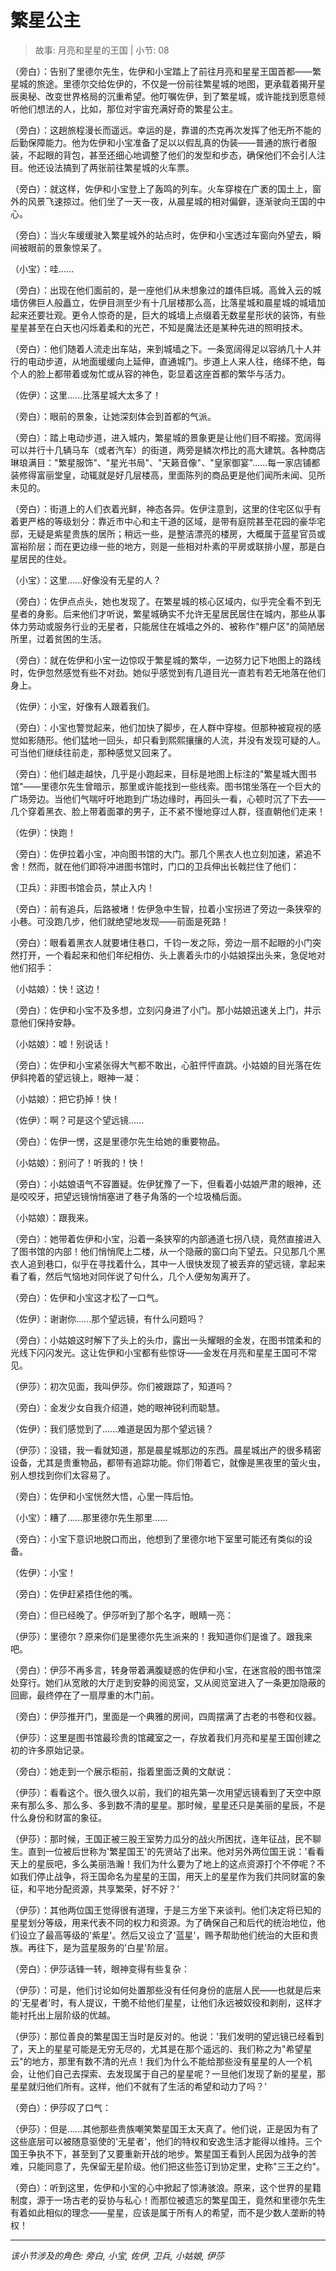 # 繁星公主

> 故事: 月亮和星星的王国 | 小节: 08

（旁白）：告别了里德尔先生，佐伊和小宝踏上了前往月亮和星星王国首都——繁星城的旅途。里德尔交给佐伊的，不仅是一份前往繁星城的地图，更承载着揭开星辰奥秘、改变世界格局的沉重希望。他叮嘱佐伊，到了繁星城，或许能找到愿意倾听他们想法的人，比如，那位对宇宙充满好奇的繁星公主。

（旁白）：这趟旅程漫长而遥远。幸运的是，靠谱的杰克再次发挥了他无所不能的后勤保障能力。他为佐伊和小宝准备了足以以假乱真的伪装——普通的旅行者服装，不起眼的背包，甚至还细心地调整了他们的发型和步态，确保他们不会引人注目。他还设法搞到了两张前往繁星城的火车票。

（旁白）：就这样，佐伊和小宝登上了轰鸣的列车。火车穿梭在广袤的国土上，窗外的风景飞速掠过。他们坐了一天一夜，从晨星城的相对偏僻，逐渐驶向王国的中心。

（旁白）：当火车缓缓驶入繁星城外的站点时，佐伊和小宝透过车窗向外望去，瞬间被眼前的景象惊呆了。

（小宝）：哇......

（旁白）：出现在他们面前的，是一座他们从未想象过的雄伟巨城。高耸入云的城墙仿佛巨人般矗立，佐伊目测至少有十几层楼那么高，比落星城和晨星城的城墙加起来还要壮观。更令人惊奇的是，巨大的城墙上点缀着无数星星形状的装饰，有些星星甚至在白天也闪烁着柔和的光芒，不知是魔法还是某种先进的照明技术。

（旁白）：他们随着人流走出车站，来到城墙之下。一条宽阔得足以容纳几十人并行的电动步道，从地面缓缓向上延伸，直通城门。步道上人来人往，络绎不绝，每个人的脸上都带着或匆忙或从容的神色，彰显着这座首都的繁华与活力。

（佐伊）：这里......比落星城大太多了！

（旁白）：眼前的景象，让她深刻体会到首都的气派。

（旁白）：踏上电动步道，进入城内，繁星城的景象更是让他们目不暇接。宽阔得可以并行十几辆马车（或者汽车）的街道，两旁是鳞次栉比的高大建筑。各种商店琳琅满目："繁星服饰"、"星光书局"、"天籁音像"、"皇家御宴"......每一家店铺都装修得富丽堂皇，动辄就是好几层楼高，里面陈列的商品更是他们闻所未闻、见所未见的。

（旁白）：街道上的人们衣着光鲜，神态各异。佐伊注意到，这里的住宅区似乎有着更严格的等级划分：靠近市中心和主干道的区域，是带有庭院甚至花园的豪华宅邸，无疑是紫星贵族的居所；稍远一些，是整洁漂亮的楼房，大概属于蓝星官员或富裕阶层；而在更边缘一些的地方，则是一些相对朴素的平房或联排小屋，那是白星居民的住处。

（小宝）：这里......好像没有无星的人？

（旁白）：佐伊点点头，她也发现了。在繁星城的核心区域内，似乎完全看不到无星者的身影。后来他们才听说，繁星城确实不允许无星居民居住在城内，那些从事体力劳动或服务行业的无星者，只能居住在城墙之外的、被称作"棚户区"的简陋居所里，过着贫困的生活。

（旁白）：就在佐伊和小宝一边惊叹于繁星城的繁华，一边努力记下地图上的路线时，佐伊忽然感觉有些不对劲。她似乎感觉到有几道目光一直若有若无地落在他们身上。

（佐伊）：小宝，好像有人跟着我们。

（旁白）：小宝也警觉起来，他们加快了脚步，在人群中穿梭。但那种被窥视的感觉如影随形。他们猛地一回头，却只看到熙熙攘攘的人流，并没有发现可疑的人。可当他们继续往前走，那种感觉又回来了。

（旁白）：他们越走越快，几乎是小跑起来，目标是地图上标注的"繁星城大图书馆"——里德尔先生曾暗示，那里或许能找到一些线索。图书馆坐落在一个巨大的广场旁边。当他们气喘吁吁地跑到广场边缘时，再回头一看，心顿时沉了下去——几个穿着黑衣、脸上带着面罩的男子，正不紧不慢地穿过人群，径直朝他们走来！

（佐伊）：快跑！

（旁白）：佐伊拉着小宝，冲向图书馆的大门。那几个黑衣人也立刻加速，紧追不舍！然而，就在他们即将冲进图书馆时，门口的卫兵伸出长戟拦住了他们：

（卫兵）：非图书馆会员，禁止入内！

（旁白）：前有追兵，后路被堵！佐伊急中生智，拉着小宝拐进了旁边一条狭窄的小巷。可没跑几步，他们就绝望地发现——前面是死路！

（旁白）：眼看着黑衣人就要堵住巷口，千钧一发之际，旁边一扇不起眼的小门突然打开，一个看起来和他们年纪相仿、头上裹着头巾的小姑娘探出头来，急促地对他们招手：

（小姑娘）：快！这边！

（旁白）：佐伊和小宝不及多想，立刻闪身进了小门。那小姑娘迅速关上门，并示意他们保持安静。

（小姑娘）：嘘！别说话！

（旁白）：佐伊和小宝紧张得大气都不敢出，心脏怦怦直跳。小姑娘的目光落在佐伊斜挎着的望远镜上，眼神一凝：

（小姑娘）：把它扔掉！快！

（佐伊）：啊？可是这个望远镜......

（旁白）：佐伊一愣，这是里德尔先生给她的重要物品。

（小姑娘）：别问了！听我的！快！

（旁白）：小姑娘语气不容置疑。佐伊犹豫了一下，但看着小姑娘严肃的眼神，还是咬咬牙，把望远镜悄悄塞进了巷子角落的一个垃圾桶后面。

（小姑娘）：跟我来。

（旁白）：她带着佐伊和小宝，沿着一条狭窄的内部通道七拐八绕，竟然直接进入了图书馆的内部！他们悄悄爬上二楼，从一个隐蔽的窗口向下望去。只见那几个黑衣人追到巷口，似乎在寻找着什么，其中一人很快发现了被丢弃的望远镜，拿起来看了看，然后气恼地对同伴说了句什么，几个人便匆匆离开了。

（旁白）：佐伊和小宝这才松了一口气。

（佐伊）：谢谢你......那个望远镜，有什么问题吗？

（旁白）：小姑娘这时解下了头上的头巾，露出一头耀眼的金发，在图书馆柔和的光线下闪闪发光。这让佐伊和小宝都有些惊讶——金发在月亮和星星王国可不常见。

（伊莎）：初次见面，我叫伊莎。你们被跟踪了，知道吗？

（旁白）：金发少女自我介绍道，她的眼神锐利而聪慧。

（佐伊）：我们感觉到了......难道是因为那个望远镜？

（伊莎）：没错，我一看就知道，那是晨星城那边的东西。晨星城出产的很多精密设备，尤其是贵重物品，都带有追踪功能。你们带着它，就像是黑夜里的萤火虫，别人想找到你们太容易了。

（旁白）：佐伊和小宝恍然大悟，心里一阵后怕。

（小宝）：糟了......那里德尔先生那里......

（旁白）：小宝下意识地脱口而出，他想到了里德尔地下室里可能还有类似的设备。

（佐伊）：小宝！

（旁白）：佐伊赶紧捂住他的嘴。

（旁白）：但已经晚了。伊莎听到了那个名字，眼睛一亮：

（伊莎）：里德尔？原来你们是里德尔先生派来的！我知道你们是谁了。跟我来吧。

（旁白）：伊莎不再多言，转身带着满腹疑惑的佐伊和小宝，在迷宫般的图书馆深处穿行。她们从宽敞的大厅走到安静的阅览室，又从阅览室进入了一条更加隐蔽的回廊，最终停在了一扇厚重的木门前。

（旁白）：伊莎推开门，里面是一个典雅的房间，四周摆满了古老的书卷和仪器。

（伊莎）：这里是图书馆最珍贵的馆藏室之一，存放着我们月亮和星星王国创建之初的许多原始记录。

（旁白）：她走到一个展示柜前，指着里面泛黄的文献说：

（伊莎）：看看这个。很久很久以前，我们的祖先第一次用望远镜看到了天空中原来有那么多、那么多、多到数不清的星星。那时候，星星还只是美丽的星辰，不是什么身份和财富的象征。

（伊莎）：那时候，王国正被三股王室势力瓜分的战火所困扰，连年征战，民不聊生。直到一位被后世称为'繁星国王'的先贤站了出来。他对另外两位国王说：'看看天上的星辰吧，多么美丽浩瀚！我们为什么要为了地上的这点资源打个不停呢？不如我们停止战争，将王国命名为星星的王国，用天上的星星作为我们共同财富的象征，和平地分配资源，共享繁荣，好不好？'

（伊莎）：其他两位国王觉得很有道理，于是三方坐下来谈判。他们决定将已知的星星划分等级，用来代表不同的权力和资源。为了确保自己和后代的统治地位，他们设立了最高等级的'紫星'。然后又设立了'蓝星'，赐予帮助他们统治的大臣和贵族。再往下，是为蓝星服务的'白星'阶层。

（旁白）：伊莎话锋一转，眼神变得有些复杂：

（伊莎）：可是，他们讨论如何处置那些没有任何身份的底层人民——也就是后来的'无星者'时，有人提议，干脆不给他们星星，让他们永远被奴役和剥削，这样才能衬托出上层阶级的优越。

（伊莎）：那位善良的繁星国王当时是反对的。他说：'我们发明的望远镜已经看到了，天上的星星可能是无穷无尽的，尤其是在那个遥远的、我们称之为"希望星云"的地方，那里有数不清的光点！我们为什么不能给那些没有星星的人一个机会，让他们自己去探索、去发现属于自己的星星呢？一旦他们发现了新的星星，那星星就归他们所有。这样，他们不就有了生活的希望和动力了吗？'

（旁白）：伊莎叹了口气：

（伊莎）：但是......其他那些贵族嘲笑繁星国王太天真了。他们说，正是因为有了这些底层可以被随意驱使的'无星者'，他们的特权和安逸生活才能得以维持。三个国王争执不下，甚至到了又要重新开战的地步。繁星国王看到人民因为战争的苦难，只能同意了，先保留无星阶级。他们把这些签订到协定里，史称"三王之约"。

（旁白）：听到这里，佐伊和小宝的心中掀起了惊涛骇浪。原来，这个世界的星籍制度，源于一场古老的妥协与私心！而那位被遗忘的繁星国王，竟然和里德尔先生有着如此相似的理念——星星，应该是属于所有人的希望，而不是少数人垄断的特权！

---
*该小节涉及的角色: 旁白, 小宝, 佐伊, 卫兵, 小姑娘, 伊莎*